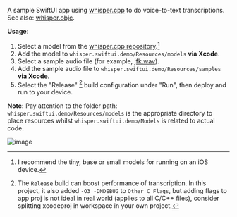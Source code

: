 A sample SwiftUI app using [whisper.cpp](https://github.com/ggerganov/whisper.cpp/) to do voice-to-text transcriptions.
See also: [whisper.objc](https://github.com/ggerganov/whisper.cpp/tree/master/examples/whisper.objc).

**Usage**:

1. Select a model from the [whisper.cpp repository](https://github.com/ggerganov/whisper.cpp/tree/master/models).[^1]
2. Add the model to `whisper.swiftui.demo/Resources/models` **via Xcode**.
3. Select a sample audio file (for example, [jfk.wav](https://github.com/ggerganov/whisper.cpp/raw/master/samples/jfk.wav)).
4. Add the sample audio file to `whisper.swiftui.demo/Resources/samples` **via Xcode**.
5. Select the "Release" [^2] build configuration under "Run", then deploy and run to your device.

**Note:** Pay attention to the folder path: `whisper.swiftui.demo/Resources/models` is the appropriate directory to place resources whilst `whisper.swiftui.demo/Models` is related to actual code.

[^1]: I recommend the tiny, base or small models for running on an iOS device.

[^2]: The `Release` build can boost performance of transcription. In this project, it also added `-O3 -DNDEBUG` to `Other C Flags`, but adding flags to app proj is not ideal in real world (applies to all C/C++ files), consider splitting xcodeproj in workspace in your own project.

![image](https://user-images.githubusercontent.com/1991296/212539216-0aef65e4-f882-480a-8358-0f816838fd52.png)
